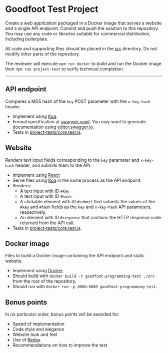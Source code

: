 # Goodfoot Test Project

Create a web application packaged in a Docker image that serves a website and a single API endpoint. Commit and push the solution to this repository. You may use any code or libraries suitable for commercial distribution, including boilerplate.

All code and supporting files should be placed in the [src](src) directory. Do not modify other parts of the repository.

The reviewer will execute `npm run docker` to build and run the Docker image then `npm run project-test` to verify technical completion.
___

## API endpoint

Compares a MD5 hash of the `key` POST parameter with the `x-key-hash` header.

* Implement using [Koa](http://koajs.com/).
* Formal specification at [swagger.yaml](swagger.yaml). You may want to generate documentation using [editor.swagger.io](http://editor.swagger.io/).
* Tests in [project-tests/core.test.js](project-tests/core.test.js).

## Website

Renders text input fields corresponding to the `key` parameter and `x-key-hash` header, and submits them to the API.

* Implement using [React](https://facebook.github.io/react/)
* Serve files using [Koa](http://koajs.com/) in the same process as the API endpoint.
* Renders:
  * A text input with ID `#key`
  * A text input with ID `#hash`
  * A clickable element with ID `#submit` that submits the values of the `#key` and `#hash` fields as the `key` and `x-key-hash` API parameters, respectively.
  * An element with ID `#response` that contains the HTTP response code returned from the API call.
* Tests in [project-tests/core.test.js](project-tests/core.test.js).

## Docker image

Files to build a Docker image containing the API endpoint and static website.

* Implement using [Docker](https://docs.docker.com/).
* Should build with `docker build -t goodfoot-programming-test ./src` from the root of the repository.
* Should run with `docker run -p 8080:8080 goodfoot-programming-test`.

## Bonus points

In no particular order, bonus points will be awarded for:

 * Speed of implementation
 * Code style and elegance
 * Website look and feel
 * Use of [Redux](http://redux.js.org/)
 * Recommendations on how to improve the test
